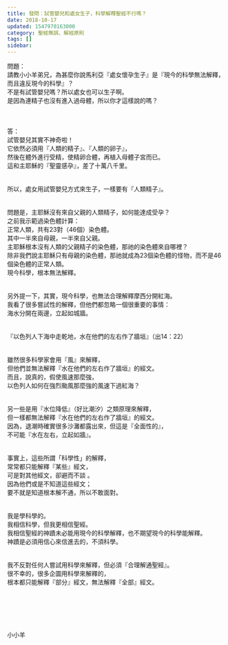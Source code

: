 ```yaml
---
title: 發問：試管嬰兒和處女生子，科學解釋聖經不行嗎？
date: 2018-10-17
updated: 1547970163000
category: 聖經無誤、解經原則
tags: []
sidebar: 
---
```


<p>問題：<br/>請教小小羊弟兄，為甚麼你說馬利亞『處女懷孕生子』是『現今的科學無法解釋，而且違反現今的科學』？<br/>不是有試管嬰兒嗎？所以處女也可以生子啊。<br/>是因為連精子也沒有進入過母體，所以你才這樣說的嗎？<br/><br/><!--more--><br/><br/>答：<br/>試管嬰兒其實不神奇啦！<br/>它依然必須用『人類的精子』、『人類的卵子』，<br/>然後在體外進行受精，使精卵合體，再植入母體子宮而已。<br/>這和主耶穌的『聖靈感孕』，差了十萬八千里。<br/> <br/><br/>所以，處女用試管嬰兒方式來生子，一樣要有『人類精子』。<br/><br/> <br/>問題是，主耶穌沒有來自父親的人類精子，如何能達成受孕？<br/>之前我示範過染色體計算：<br/>正常人類，共有23對（46個）染色體。<br/>其中一半來自母親，一半來自父親。<br/>主耶穌根本沒有人類的父親精子的染色體，那祂的染色體來自哪裡？<br/>除非我們說主耶穌只有母親的染色體，那祂就成為23個染色體的怪物，而不是46個染色體的正常人類。<br/>現今科學，根本無法解釋。<br/> <br/><br/>另外提一下，其實，現今科學，也無法合理解釋摩西分開紅海。<br/>我看了很多嘗試性的解釋，但他們都忽略一個很重要的事情：<br/>海水分開在兩邊，立起如城牆。<br/> <br/><br/>『以色列人下海中走乾地，水在他們的左右作了牆垣』（出14：22）<br/> <br/><br/>雖然很多科學家會用『風』來解釋，<br/>但他們並無法解釋『水在他們的左右作了牆垣』的經文。<br/>而且，說真的，假使風速那麼強，<br/>以色列人如何在強烈颱風那麼強的風速下過紅海？<br/><br/><br/>另一些是用『水位降低』（好比潮汐）之類原理來解釋，<br/>但一樣都無法解釋『水在他們的左右作了牆垣』的經文。<br/>因為，退潮時確實很多沙灘都露出來，但這是『全面性的』，<br/>不可能『水在左右，立起如牆』。<br/><br/><br/>事實上，這些所謂「科學性」的解釋，<br/>常常都只能解釋『某些』經文，<br/>可是對其他經文，卻避而不談 。<br/>因為他們或是不知道這些經文；<br/>要不就是知道根本解不通，所以不敢面對。<br/> <br/><br/>我是學科學的。<br/>我相信科學，但我更相信聖經。<br/>我相信聖經的神蹟未必能用現今的科學解釋，也不期望現今的科學能解釋。<br/>神蹟是必須用信心來信進去的，不須科學。<br/> <br/><br/>我不反對任何人嘗試用科學來解釋，但必須『合理解通聖經』。<br/>很不幸的，很多企圖用科學來解釋的，<br/>根本都只能解釋『部分』經文，無法解釋『全部』經文。<br/><br/><br/><br/><br/><br/><br/>小小羊<br/><br/><br/><br/><br/><br/></p>